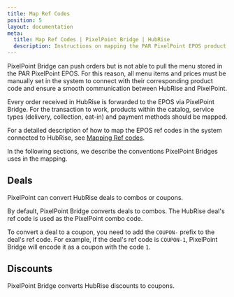```yaml
---
title: Map Ref Codes
position: 5
layout: documentation
meta:
  title: Map Ref Codes | PixelPoint Bridge | HubRise
  description: Instructions on mapping the PAR PixelPoint EPOS product ref codes with other apps after connecting your EPOS with HubRise. Synchronise your data.
---
```


PixelPoint Bridge can push orders but is not able to pull the menu stored in the PAR PixelPoint EPOS. For this reason, all menu items and prices must be manually set in the system to connect with their corresponding product code and ensure a smooth communication between HubRise and PixelPoint.

Every order received in HubRise is forwarded to the EPOS via PixelPoint Bridge. For the transaction to work, products within the catalog, service types (delivery, collection, eat-in) and payment methods should be mapped.

For a detailed description of how to map the EPOS ref codes in the system connected to HubRise, see [Mapping Ref codes](/apps/pixelpoint/map-ref-codes).

In the following sections, we describe the conventions PixelPoint Bridges uses in the mapping.

## Deals

PixelPoint can convert HubRise deals to combos or coupons.

By default, PixelPoint Bridge converts deals to combos. The HubRise deal's ref code is used as the PixelPoint combo code.

To convert a deal to a coupon, you need to add the `COUPON-` prefix to the deal's ref code. For example, if the deal's ref code is `COUPON-1`, PixelPoint Bridge will encode it as a coupon with the code `1`.

## Discounts

PixelPoint Bridge converts HubRise discounts to coupons.